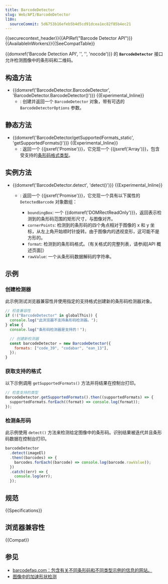 ```yaml
---
title: BarcodeDetector
slug: Web/API/BarcodeDetector
l10n:
  sourceCommit: 5d6753b16efeb5b4d5cd91dcea1ec82f85b4ec21
---
```


{{securecontext_header}}{{APIRef("Barcode Detector API")}}{{AvailableInWorkers}}{{SeeCompatTable}}

{{domxref('Barcode Detection API', '', '', 'nocode')}} 的 **`BarcodeDetector`** 接口允许检测图像中的条形码和二维码。

## 构造方法

- {{domxref('BarcodeDetector.BarcodeDetector', 'BarcodeDetector.BarcodeDetector()')}} {{Experimental_Inline}}
  - : 创建并返回一个 `BarcodeDetector` 对象，带有可选的 `BarcodeDetectorOptions` 参数。

## 静态方法

- {{domxref('BarcodeDetector/getSupportedFormats_static', 'getSupportedFormats()')}} {{Experimental_Inline}}
  - : 返回一个 {{jsxref('Promise')}}，它兑现一个 {{jsxref('Array')}}，包含受支持的[条形码格式类型](/zh-CN/docs/Web/API/Barcode_Detection_API#supported_barcode_formats)。

## 实例方法

- {{domxref('BarcodeDetector.detect', 'detect()')}} {{Experimental_Inline}}

  - : 返回一个 {{jsxref('Promise')}}，它兑现一个具有以下属性的 `DetectedBarcode` 对象数组：

    - `boundingBox`: 一个 {{domxref('DOMRectReadOnly')}}，返回表示检测到的条形码范围的矩形尺寸，与图像对齐。
    - `cornerPoints`: 检测到的条形码的四个角点相对于图像的 x 和 y 坐标，从左上角开始顺时针旋转。由于图像内的透视变形，这可能不是方形的。
    - `format`: 检测到的条形码格式。（有关格式的完整列表，请参阅\[API 概述页面]）
    - `rawValue`: 一个从条形码数据解码的字符串。

## 示例

### 创建检测器

此示例测试浏览器兼容性并使用指定的支持格式创建新的条形码检测器对象。

```js
// 检查兼容性
if (!("BarcodeDetector" in globalThis)) {
  console.log("此浏览器不支持条形码检测器。");
} else {
  console.log("条形码检测器是支持的！");

  // 创建新检测器
  const barcodeDetector = new BarcodeDetector({
    formats: ["code_39", "codabar", "ean_13"],
  });
}
```

### 获取支持的格式

以下示例调用 `getSupportedFormats()` 方法并将结果在控制台打印。

```js
// 检查支持的类型
BarcodeDetector.getSupportedFormats().then((supportedFormats) => {
  supportedFormats.forEach((format) => console.log(format));
});
```

### 检测条形码

此示例使用 `detect()` 方法来检测给定图像中的条形码。识别结果被迭代并且条形码数据在控制台打印。

```js
barcodeDetector
  .detect(imageEl)
  .then((barcodes) => {
    barcodes.forEach((barcode) => console.log(barcode.rawValue));
  })
  .catch((err) => {
    console.log(err);
  });
```

## 规范

{{Specifications}}

## 浏览器兼容性

{{Compat}}

## 参见

- [barcodefaq.com：包含有关不同条形码和不同类型示例的信息的网站。](https://www.barcodefaq.com/)
- [图像中的加速形状检测](https://developer.chrome.com/docs/capabilities/shape-detection#barcodedetector)
